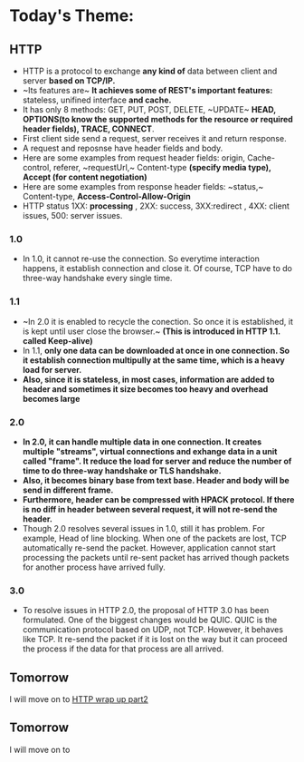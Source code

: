 # Today's Theme: 

## HTTP
- HTTP is a protocol to exchange **any kind of** data between client and server **based on TCP/IP.**
- ~Its features are~ **It achieves some of REST's important features:** stateless, unifined interface **and cache.**
- It has only 8 methods: GET, PUT, POST, DELETE, ~UPDATE~ **HEAD, OPTIONS(to know the supported methods for the resource or required header fields), TRACE, CONNECT**.
- First client side send a request, server receives it and return response.
- A request and reposnse have header fields and body. 
- Here are some examples from request header fields: origin, Cache-control, referer, ~requestUrl,~ Content-type **(specify media type), Accept (for content negotiation)**
- Here are some examples from response header fields: ~status,~ Content-type, **Access-Control-Allow-Origin**
- HTTP status 1XX: **processing** , 2XX: success, 3XX:redirect , 4XX: client issues, 500: server issues.

### 1.0
- In 1.0, it cannot re-use the connection. So everytime interaction happens, it establish connection and close it. Of course, TCP have to do three-way handshake every single time.

### 1.1 
- ~In 2.0 it is enabled to recycle the conection. So once it is established, it is kept until user close the browser.~ **(This is introduced in HTTP 1.1. called Keep-alive)**
- In 1.1, **only one data can be downloaded at once in one connection. So it establish connection multipully at the same time, which is a heavy load for server.**
- **Also, since it is stateless, in most cases, information are added to header and sometimes it size becomes too heavy and overhead becomes large**

### 2.0
- **In 2.0, it can handle multiple data in one connection. It creates multiple "streams", virtual connections and exhange data in a unit called "frame". It reduce the load for server and reduce the number of time to do three-way handshake or TLS handshake.**
- **Also, it becomes binary base from text base. Header and body will be send in different frame.**
- **Furthermore, header can be compressed with HPACK protocol. If there is no diff in header between several request, it will not re-send the header.**
- Though 2.0 resolves several issues in 1.0, still it has problem. For example, Head of line blocking. When one of the packets are lost, TCP automatically re-send the packet. However, application cannot start processing the packets until re-sent packet has arrived though packets for another process have arrived fully. 

### 3.0
- To resolve issues in HTTP 2.0, the proposal of HTTP 3.0 has been formulated. One of the biggest changes would be QUIC. QUIC is the communication protocol based on UDP, not TCP. However, it behaves like TCP. It re-send the packet if it is lost on the way but it can proceed the process if the data for that process are all arrived.

## Tomorrow
I will move on to [HTTP wrap up part2]()

## Tomorrow
I will move on to []()
